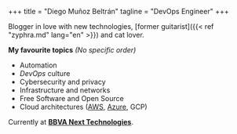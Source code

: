 +++
title = "Diego Muñoz Beltrán"
tagline = "DevOps Engineer"
+++

Blogger in love with new technologies, [former guitarist]({{< ref "zyphra.md" lang="en" >}}) and cat lover.

**My favourite topics** _(No specific order)_

* Automation
* _DevOps_ culture
* Cybersecurity and privacy
* Infrastructure and networks
* Free Software and Open Source
* Cloud architectures ([AWS](https://www.certmetrics.com/amazon/public/badge.aspx?i=1&t=c&d=2018-04-09&ci=AWS00448157), [Azure](https://www.youracclaim.com/badges/f775e06e-9985-41bb-8b48-6047488ed994/linked_in_profile), GCP)

Currently at [**BBVA Next Technologies**](https://www.bbvanexttechnologies.com/ "BBVA Next Technologies").
